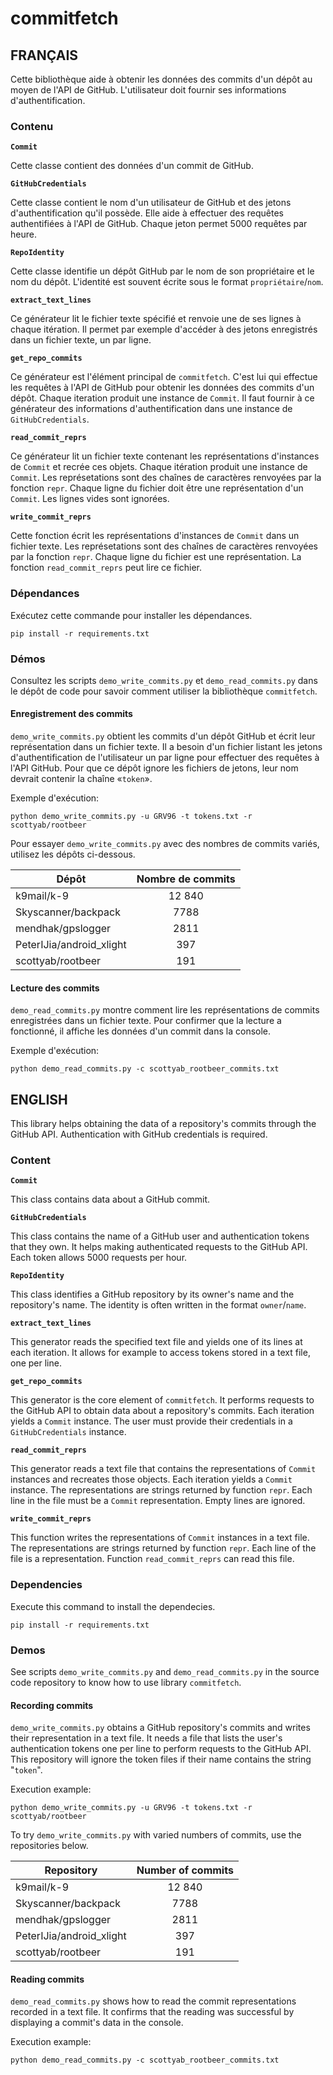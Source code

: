 # commitfetch

## FRANÇAIS

Cette bibliothèque aide à obtenir les données des commits d'un dépôt au moyen
de l'API de GitHub. L'utilisateur doit fournir ses informations
d'authentification.

### Contenu

**`Commit`**

Cette classe contient des données d'un commit de GitHub.

**`GitHubCredentials`**

Cette classe contient le nom d'un utilisateur de GitHub et des jetons
d'authentification qu'il possède. Elle aide à effectuer des requêtes
authentifiées à l'API de GitHub. Chaque jeton permet 5000 requêtes par heure.

**`RepoIdentity`**

Cette classe identifie un dépôt GitHub par le nom de son propriétaire et le nom
du dépôt. L'identité est souvent écrite sous le format `propriétaire`/`nom`.

**`extract_text_lines`**

Ce générateur lit le fichier texte spécifié et renvoie une de ses lignes à
chaque itération. Il permet par exemple d'accéder à des jetons enregistrés
dans un fichier texte, un par ligne.

**`get_repo_commits`**

Ce générateur est l'élément principal de `commitfetch`. C'est lui qui effectue
les requêtes à l'API de GitHub pour obtenir les données des commits d'un dépôt.
Chaque iteration produit une instance de `Commit`. Il faut fournir à ce
générateur des informations d'authentification dans une instance de
`GitHubCredentials`.

**`read_commit_reprs`**

Ce générateur lit un fichier texte contenant les représentations d'instances
de `Commit` et recrée ces objets. Chaque itération produit une instance de
`Commit`. Les représetations sont des chaînes de caractères renvoyées par la
fonction `repr`. Chaque ligne du fichier doit être une représentation d'un
`Commit`. Les lignes vides sont ignorées.

**`write_commit_reprs`**

Cette fonction écrit les représentations d'instances de `Commit` dans un
fichier texte. Les représetations sont des chaînes de caractères renvoyées par
la fonction `repr`. Chaque ligne du fichier est une représentation. La fonction
`read_commit_reprs` peut lire ce fichier.

### Dépendances

Exécutez cette commande pour installer les dépendances.

```
pip install -r requirements.txt
```

### Démos

Consultez les scripts `demo_write_commits.py` et `demo_read_commits.py` dans le
dépôt de code pour savoir comment utiliser la bibliothèque `commitfetch`.

#### Enregistrement des commits

`demo_write_commits.py` obtient les commits d'un dépôt GitHub et écrit leur
représentation dans un fichier texte. Il a besoin d'un fichier listant les
jetons d'authentification de l'utilisateur un par ligne pour effectuer des
requêtes à l'API GitHub. Pour que ce dépôt ignore les fichiers de jetons, leur
nom devrait contenir la chaîne «`token`».

Exemple d'exécution:

```
python demo_write_commits.py -u GRV96 -t tokens.txt -r scottyab/rootbeer
```

Pour essayer `demo_write_commits.py` avec des nombres de commits variés,
utilisez les dépôts ci-dessous.

| Dépôt                     | Nombre de commits |
|---------------------------|:-----------------:|
| k9mail/k-9                | 12 840            |
| Skyscanner/backpack       | 7788              |
| mendhak/gpslogger         | 2811              |
| PeterIJia/android_xlight  | 397               |
| scottyab/rootbeer         | 191               |

#### Lecture des commits

`demo_read_commits.py` montre comment lire les représentations de commits
enregistrées dans un fichier texte. Pour confirmer que la lecture a
fonctionné, il affiche les données d'un commit dans la console.

Exemple d'exécution:

```
python demo_read_commits.py -c scottyab_rootbeer_commits.txt
```

## ENGLISH

This library helps obtaining the data of a repository's commits through the
GitHub API. Authentication with GitHub credentials is required.

### Content

**`Commit`**

This class contains data about a GitHub commit.

**`GitHubCredentials`**

This class contains the name of a GitHub user and authentication tokens that
they own. It helps making authenticated requests to the GitHub API. Each token
allows 5000 requests per hour.

**`RepoIdentity`**

This class identifies a GitHub repository by its owner's name and the
repository's name. The identity is often written in the format `owner`/`name`.

**`extract_text_lines`**

This generator reads the specified text file and yields one of its lines at
each iteration. It allows for example to access tokens stored in a text file,
one per line.

**`get_repo_commits`**

This generator is the core element of `commitfetch`. It performs requests to
the GitHub API to obtain data about a repository's commits. Each iteration
yields a `Commit` instance. The user must provide their credentials in a
`GitHubCredentials` instance.

**`read_commit_reprs`**

This generator reads a text file that contains the representations of `Commit`
instances and recreates those objects. Each iteration yields a `Commit`
instance. The representations are strings returned by function `repr`. Each
line in the file must be a `Commit` representation. Empty lines are ignored.

**`write_commit_reprs`**

This function writes the representations of `Commit` instances in a text file.
The representations are strings returned by function `repr`. Each line of the
file is a representation. Function `read_commit_reprs` can read this file.

### Dependencies

Execute this command to install the dependecies.

```
pip install -r requirements.txt
```

### Demos

See scripts `demo_write_commits.py` and `demo_read_commits.py` in the source
code repository to know how to use library `commitfetch`.

#### Recording commits

`demo_write_commits.py` obtains a GitHub repository's commits and writes their
representation in a text file. It needs a file that lists the user's
authentication tokens one per line to perform requests to the GitHub API. This
repository will ignore the token files if their name contains the string
"`token`".

Execution example:

```
python demo_write_commits.py -u GRV96 -t tokens.txt -r scottyab/rootbeer
```
To try `demo_write_commits.py` with varied numbers of commits, use the
repositories below.

| Repository                | Number of commits |
|---------------------------|:-----------------:|
| k9mail/k-9                | 12 840            |
| Skyscanner/backpack       | 7788              |
| mendhak/gpslogger         | 2811              |
| PeterIJia/android_xlight  | 397               |
| scottyab/rootbeer         | 191               |

#### Reading commits

`demo_read_commits.py` shows how to read the commit representations recorded
in a text file. It confirms that the reading was successful by displaying a
commit's data in the console.

Execution example:

```
python demo_read_commits.py -c scottyab_rootbeer_commits.txt
```
